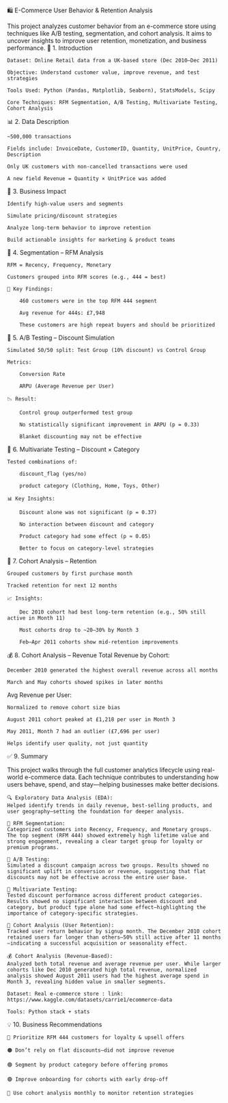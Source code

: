 🛍️ E-Commerce User Behavior & Retention Analysis

This project analyzes customer behavior from an e-commerce store using techniques like A/B testing, segmentation, and cohort analysis. It aims to uncover insights to improve user retention, monetization, and business performance.
📁 1. Introduction

    Dataset: Online Retail data from a UK-based store (Dec 2010–Dec 2011)

    Objective: Understand customer value, improve revenue, and test strategies

    Tools Used: Python (Pandas, Matplotlib, Seaborn), StatsModels, Scipy

    Core Techniques: RFM Segmentation, A/B Testing, Multivariate Testing, Cohort Analysis

📊 2. Data Description

    ~500,000 transactions

    Fields include: InvoiceDate, CustomerID, Quantity, UnitPrice, Country, Description

    Only UK customers with non-cancelled transactions were used

    A new field Revenue = Quantity × UnitPrice was added

🎯 3. Business Impact

    Identify high-value users and segments

    Simulate pricing/discount strategies

    Analyze long-term behavior to improve retention

    Build actionable insights for marketing & product teams

🧩 4. Segmentation – RFM Analysis

    RFM = Recency, Frequency, Monetary

    Customers grouped into RFM scores (e.g., 444 = best)

    🔹 Key Findings:

        460 customers were in the top RFM 444 segment

        Avg revenue for 444s: £7,948

        These customers are high repeat buyers and should be prioritized

🧪 5. A/B Testing – Discount Simulation

    Simulated 50/50 split: Test Group (10% discount) vs Control Group

    Metrics:

        Conversion Rate

        ARPU (Average Revenue per User)

    📉 Result:

        Control group outperformed test group

        No statistically significant improvement in ARPU (p = 0.33)

        Blanket discounting may not be effective

🧪 6. Multivariate Testing – Discount × Category

    Tested combinations of:

        discount_flag (yes/no)

        product category (Clothing, Home, Toys, Other)

    📊 Key Insights:

        Discount alone was not significant (p = 0.37)

        No interaction between discount and category

        Product category had some effect (p ≈ 0.05)

        Better to focus on category-level strategies

📆 7. Cohort Analysis – Retention

    Grouped customers by first purchase month

    Tracked retention for next 12 months

    📈 Insights:

        Dec 2010 cohort had best long-term retention (e.g., 50% still active in Month 11)

        Most cohorts drop to ~20–30% by Month 3

        Feb–Apr 2011 cohorts show mid-retention improvements

💰 8. Cohort Analysis – Revenue
Total Revenue by Cohort:

    December 2010 generated the highest overall revenue across all months

    March and May cohorts showed spikes in later months

Avg Revenue per User:

    Normalized to remove cohort size bias

    August 2011 cohort peaked at £1,218 per user in Month 3

    May 2011, Month 7 had an outlier (£7,696 per user)

    Helps identify user quality, not just quantity

✅ 9. Summary

 This project walks through the full customer analytics lifecycle using real-world e-commerce data. Each technique contributes to understanding how users behave, spend, and stay—helping businesses make better decisions.

    🔍 Exploratory Data Analysis (EDA):
    Helped identify trends in daily revenue, best-selling products, and user geography—setting the foundation for deeper analysis.

    🎯 RFM Segmentation:
    Categorized customers into Recency, Frequency, and Monetary groups. The top segment (RFM 444) showed extremely high lifetime value and strong engagement, revealing a clear target group for loyalty or premium programs.

    🧪 A/B Testing:
    Simulated a discount campaign across two groups. Results showed no significant uplift in conversion or revenue, suggesting that flat discounts may not be effective across the entire user base.

    🧪 Multivariate Testing:
    Tested discount performance across different product categories. Results showed no significant interaction between discount and category, but product type alone had some effect—highlighting the importance of category-specific strategies.

    📆 Cohort Analysis (User Retention):
    Tracked user return behavior by signup month. The December 2010 cohort retained users far longer than others—50% still active after 11 months—indicating a successful acquisition or seasonality effect.

    💰 Cohort Analysis (Revenue-Based):
    Analyzed both total revenue and average revenue per user. While larger cohorts like Dec 2010 generated high total revenue, normalized analysis showed August 2011 users had the highest average spend in Month 3, revealing hidden value in smaller segments.

    Dataset: Real e-commerce store : link: https://www.kaggle.com/datasets/carrie1/ecommerce-data

    Tools: Python stack + stats

💡 10. Business Recommendations

    🔵 Prioritize RFM 444 customers for loyalty & upsell offers

    🟠 Don’t rely on flat discounts—did not improve revenue

    🟢 Segment by product category before offering promos

    🟣 Improve onboarding for cohorts with early drop-off

    🧠 Use cohort analysis monthly to monitor retention strategies
